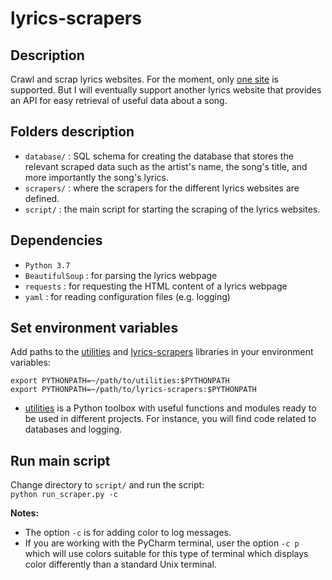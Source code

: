 # lyrics-scrapers
## Description
Crawl and scrap lyrics websites. For the moment, only [one site](https://bit.ly/2k5r0SX) 
is supported. But I will eventually support another lyrics website that provides 
an API for easy retrieval of useful data about a song.

## Folders description
* `database/` : SQL schema for creating the database that stores the relevant
scraped data such as the artist's name, the song's title, and more importantly
the song's lyrics.
* `scrapers/` : where the scrapers for the different lyrics websites are defined.
* `script/` : the main script for starting the scraping of the lyrics websites.

## Dependencies
* `Python 3.7`
* `BeautifulSoup` : for parsing the lyrics webpage
* `requests` : for requesting the HTML content of a lyrics webpage
* `yaml` : for reading configuration files (e.g. logging)

## Set environment variables
Add paths to the [utilities](https://github.com/raul23/utilities) and 
[lyrics-scrapers](https://github.com/raul23/lyrics-scrapers) libraries in your 
environment variables:
```commandline
export PYTHONPATH=~/path/to/utilities:$PYTHONPATH
export PYTHONPATH=~/path/to/lyrics-scrapers:$PYTHONPATH
``` 
* [utilities](https://github.com/raul23/utilities) is a Python toolbox with 
useful functions and modules ready to be used in different projects. For instance,
you will find code related to databases and logging.

## Run main script
Change directory to `script/` and run the script:  
`python run_scraper.py -c`

**Notes:**
* The option `-c` is for adding color to log messages. 
* If you are working with the PyCharm terminal, user the option `-c p` which 
will use colors suitable for this type of terminal which displays color 
differently than a standard Unix terminal.

